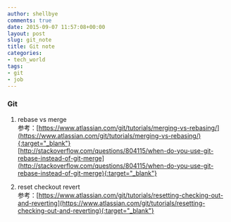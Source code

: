 ```yaml
---
author: shellbye
comments: true
date: 2015-09-07 11:57:08+00:00
layout: post
slug: git_note
title: Git note
categories:
- tech_world
tags:
- git
- job
---
```


### Git
1. rebase vs merge  
参考：[https://www.atlassian.com/git/tutorials/merging-vs-rebasing/](https://www.atlassian.com/git/tutorials/merging-vs-rebasing/){:target="_blank"}  
[http://stackoverflow.com/questions/804115/when-do-you-use-git-rebase-instead-of-git-merge](http://stackoverflow.com/questions/804115/when-do-you-use-git-rebase-instead-of-git-merge){:target="_blank"}  

1. reset checkout revert  
参考：[https://www.atlassian.com/git/tutorials/resetting-checking-out-and-reverting](https://www.atlassian.com/git/tutorials/resetting-checking-out-and-reverting){:target="_blank"}  
